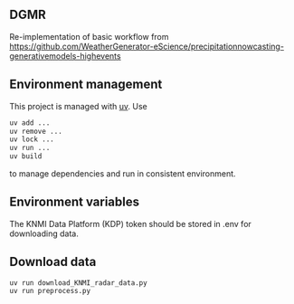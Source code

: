 
## DGMR

Re-implementation of basic workflow from https://github.com/WeatherGenerator-eScience/precipitationnowcasting-generativemodels-highevents

## Environment management
This project is managed with [uv](https://docs.astral.sh/uv/guides/projects/). Use 

```sh
uv add ...
uv remove ...
uv lock ...
uv run ...
uv build
```

to manage dependencies and run in consistent environment.

## Environment variables

The KNMI Data Platform (KDP) token should be stored in .env for downloading data.


## Download data

```
uv run download_KNMI_radar_data.py
uv run preprocess.py
